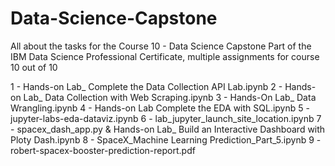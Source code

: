 # Data-Science-Capstone
All about the tasks for the Course 10 - Data Science Capstone
Part of the IBM Data Science Professional Certificate, multiple assignments for course 10 out of 10

1 - Hands-on Lab_ Complete the Data Collection API Lab.ipynb
2 - Hands-on Lab_ Data Collection with Web Scraping.ipynb
3 - Hands-On Lab_ Data Wrangling.ipynb
4 - Hands-on Lab Complete the EDA with SQL.ipynb
5 - jupyter-labs-eda-dataviz.ipynb
6 - lab_jupyter_launch_site_location.ipynb
7 - spacex_dash_app.py & Hands-on Lab_ Build an Interactive Dashboard with Ploty Dash.ipynb
8 - SpaceX_Machine Learning Prediction_Part_5.ipynb
9 - robert-spacex-booster-prediction-report.pdf
